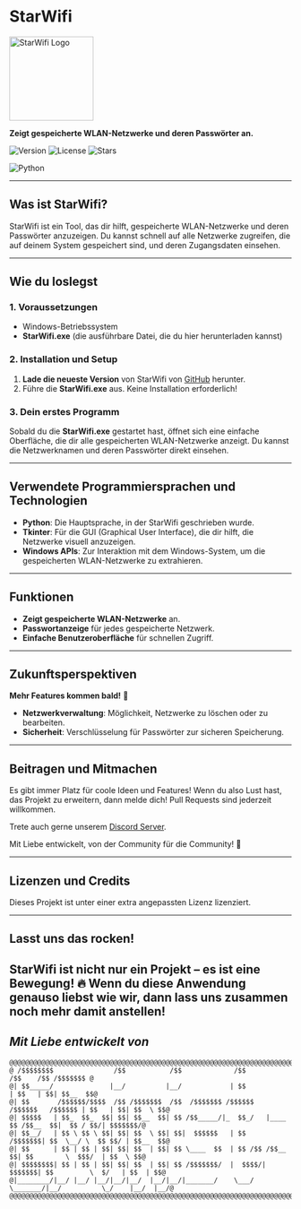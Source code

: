 # **StarWifi**  

<img src="logo.ico" alt="StarWifi Logo" width="150"/>

**Zeigt gespeicherte WLAN-Netzwerke und deren Passwörter an.**

![Version](https://img.shields.io/badge/version-1.0.2-purple) ![License](https://img.shields.io/badge/license-MIT-purple) ![Stars](https://img.shields.io/github/stars/eministarvr/star-wifi?style=social)

![Python](https://img.shields.io/badge/Python-%233776AB.svg?style=flat&logo=python&logoColor=white)

---

## **Was ist StarWifi?**

StarWifi ist ein Tool, das dir hilft, gespeicherte WLAN-Netzwerke und deren Passwörter anzuzeigen. Du kannst schnell auf alle Netzwerke zugreifen, die auf deinem System gespeichert sind, und deren Zugangsdaten einsehen.

---

## **Wie du loslegst**

### **1. Voraussetzungen**
- Windows-Betriebssystem
- **StarWifi.exe** (die ausführbare Datei, die du hier herunterladen kannst)

### **2. Installation und Setup**
1. **Lade die neueste Version** von StarWifi von [GitHub](https://github.com/EministarVR/star-wifi) herunter.
2. Führe die **StarWifi.exe** aus. Keine Installation erforderlich!

### **3. Dein erstes Programm**
Sobald du die **StarWifi.exe** gestartet hast, öffnet sich eine einfache Oberfläche, die dir alle gespeicherten WLAN-Netzwerke anzeigt. Du kannst die Netzwerknamen und deren Passwörter direkt einsehen.

---

## **Verwendete Programmiersprachen und Technologien**

- **Python**: Die Hauptsprache, in der StarWifi geschrieben wurde.
- **Tkinter**: Für die GUI (Graphical User Interface), die dir hilft, die Netzwerke visuell anzuzeigen.
- **Windows APIs**: Zur Interaktion mit dem Windows-System, um die gespeicherten WLAN-Netzwerke zu extrahieren.

---

## **Funktionen**

- **Zeigt gespeicherte WLAN-Netzwerke** an.
- **Passwortanzeige** für jedes gespeicherte Netzwerk.
- **Einfache Benutzeroberfläche** für schnellen Zugriff.

---

## **Zukunftsperspektiven**

**Mehr Features kommen bald!** 🚀

- **Netzwerkverwaltung**: Möglichkeit, Netzwerke zu löschen oder zu bearbeiten.
- **Sicherheit**: Verschlüsselung für Passwörter zur sicheren Speicherung.

---

## **Beitragen und Mitmachen**

Es gibt immer Platz für coole Ideen und Features! Wenn du also Lust hast, das Projekt zu erweitern, dann melde dich! Pull Requests sind jederzeit willkommen.

Trete auch gerne unserem [Discord Server](https://discord.gg/EW9f9qeubm).

Mit Liebe entwickelt, von der Community für die Community! 💖

---

## **Lizenzen und Credits**

Dieses Projekt ist unter einer extra angepassten Lizenz lizenziert.

---

## **Lasst uns das rocken!**

StarWifi ist nicht nur ein Projekt – es ist eine Bewegung! 🔥 Wenn du diese Anwendung genauso liebst wie wir, dann lass uns zusammen noch mehr damit anstellen!
---
## *Mit Liebe entwickelt von*
```
@@@@@@@@@@@@@@@@@@@@@@@@@@@@@@@@@@@@@@@@@@@@@@@@@@@@@@@@@@@@@@@@@@@@@@@@@@@@@@@@@@@@@@@@@@@@@@@@@@@@@@@@@
@ /$$$$$$$$               /$$           /$$             /$$                         /$$    /$$ /$$$$$$$ @
@| $$_____/              |__/          |__/            | $$                        | $$   | $$| $$__  $$@
@| $$       /$$$$$$/$$$$  /$$ /$$$$$$$  /$$  /$$$$$$$ /$$$$$$    /$$$$$$   /$$$$$$ | $$   | $$| $$  \ $$@
@| $$$$$   | $$_  $$_  $$| $$| $$__  $$| $$ /$$_____/|_  $$_/   |____  $$ /$$__  $$|  $$ / $$/| $$$$$$$/@
@| $$__/   | $$ \ $$ \ $$| $$| $$  \ $$| $$|  $$$$$$   | $$      /$$$$$$$| $$  \__/ \  $$ $$/ | $$__  $$@
@| $$      | $$ | $$ | $$| $$| $$  | $$| $$ \____  $$  | $$ /$$ /$$__  $$| $$        \  $$$/  | $$  \ $$@
@| $$$$$$$$| $$ | $$ | $$| $$| $$  | $$| $$ /$$$$$$$/  |  $$$$/|  $$$$$$$| $$         \  $/   | $$  | $$@
@|________/|__/ |__/ |__/|__/|__/  |__/|__/|_______/    \___/   \_______/|__/          \_/    |__/  |__/@
@@@@@@@@@@@@@@@@@@@@@@@@@@@@@@@@@@@@@@@@@@@@@@@@@@@@@@@@@@@@@@@@@@@@@@@@@@@@@@@@@@@@@@@@@@@@@@@@@@@@@@@@@
```

